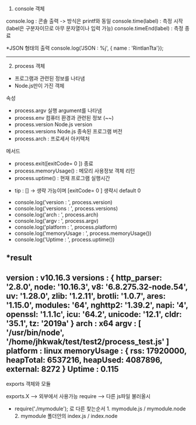 1. console 객체

console.log : 콘솔 출력 -> 방식은 printf와 동일
console.time(label) : 측정 시작 (label은 구분자이므로 아무 문자열이나 입력 가능)
console.timeEnd(label) : 측정 종료


*JSON 형태의 출력
console.log('JSON : %j', { name : 'RintIanTta'});

---

2. process 객체
- 프로그램과 관련된 정보를 나타냄 
- Node.js만이 가진 객체

속성
- process.argv 실행 argument를 나타냄
- process.env 컴퓨터 환경과 관련된 정보 (~~)
- process.version Node.js version
- process.versions Node.js 종속된 프로그램 버전
- process.arch : 프로세서 아키텍처

메서드
- process.exit([exitCode= 0 ]) 종료
- process.memoryUsage() : 메모리 사용정보 객체 리턴
- process.uptime() : 현재 프로그램 실행시간

* tip : [] -> 생략 가능이며 [exitCode= 0 ] 생략시 default 0

- console.log('version : ',  process.version)
- console.log('versions : ',  process.versions)
- console.log('arch : ',  process.arch)
- console.log('argv : ',  process.argv)
- console.log('platform : ',  process.platform)
- console.log('memoryUsage : ',  process.memoryUsage())
- console.log('Uptime : ',  process.uptime())


*result
--
version :  v10.16.3
versions :  { http_parser: '2.8.0',
  node: '10.16.3',
  v8: '6.8.275.32-node.54',
  uv: '1.28.0',
  zlib: '1.2.11',
  brotli: '1.0.7',
  ares: '1.15.0',
  modules: '64',
  nghttp2: '1.39.2',
  napi: '4',
  openssl: '1.1.1c',
  icu: '64.2',
  unicode: '12.1',
  cldr: '35.1',
  tz: '2019a' }
arch :  x64
argv :  [ '/usr/bin/node', '/home/jhkwak/test/test2/process_test.js' ]
platform :  linux
memoryUsage :  { rss: 17920000,
  heapTotal: 6537216,
  heapUsed: 4087896,
  external: 8272 }
Uptime :  0.115
--


exports 객체와 모듈

exports.X --> 외부에서 사용가능
require  --> 다른 js파일 불러올시

* require('./mymodule'); 로 다른 
찾는순서 1. mymodule.js / mymodule.node
        2. mymodule 폴더안의 index.js / index.node



